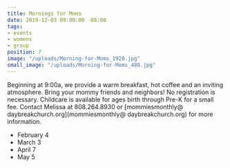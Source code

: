 ```yaml
---
title: Mornings for Moms
date: 2019-12-03 09:00:00 -08:00
tags:
- events
- womens
- group
position: 7
image: "/uploads/Morning-for-Moms_1920.jpg"
small_image: "/uploads/Morning-for-Moms_480.jpg"
---
```


Beginning at 9:00a, we provide a warm breakfast, hot coffee and an inviting atmosphere. Bring your mommy friends and neighbors! No registration is necessary. Childcare is available for ages birth through Pre-K for a small fee. Contact Melissa
at 808.264.8930 or [mommiesmonthly@ daybreakchurch.org](mommiesmonthly@ daybreakchurch.org) for more information.

* February 4
* March 3
* April 7
* May 5